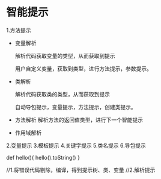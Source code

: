 # 智能提示
1.方法提示

- 变量解析
    <p>解析代码获取变量的类型，从而获取到提示</p>
    用户自定义变量，获取到类型，进行方法提示，参数提示。
      
- 类解析
    <p>解析代码获取类的类型，从而获取到提示</p>
    自动导包提示，变量提示，方法提示，创建类提示。

- 方法解析
    解析方法的返回值类型，进行下一个智能提示    
    
- 作用域解析


2.变量提示
3.模板提示
4.关键字提示
5.类名提示
6.导包提示

def hello(){
    hello().toString()
}


//1.将错误代码剔除，编译，得到提示树、类、变量
//2.解析提示
